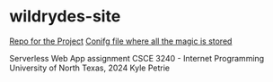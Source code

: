 # wildrydes-site
[Repo for the Project](https://github.com/gtjames/Unicorn-OG)
[Conifg file where all the magic is stored](./js/config.js)

Serverless Web App assignment 
CSCE 3240 - Internet Programming
University of North Texas, 2024
Kyle Petrie
